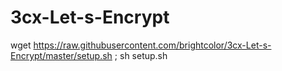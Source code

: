 # 3cx-Let-s-Encrypt
 wget https://raw.githubusercontent.com/brightcolor/3cx-Let-s-Encrypt/master/setup.sh ; sh setup.sh
